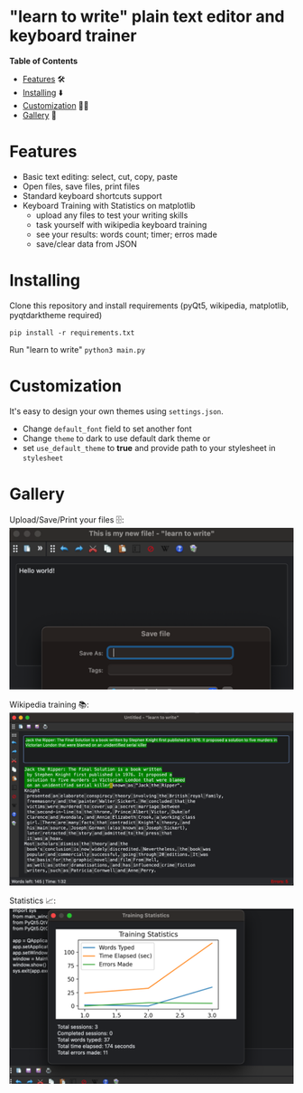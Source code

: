 "learn to write" plain text editor and keyboard trainer
=================

**Table of Contents**

- [Features](#features) 🛠️
- [Installing](#installing) ⬇️
- [Customization](#customization) 🧑‍🎨
- [Gallery](#gallery) 🎇

# Features
* Basic text editing: select, cut, copy, paste
* Open files, save files, print files
* Standard keyboard shortcuts support
* Keyboard Training with Statistics on matplotlib
  - upload any files to test your writing skills
  - task yourself with wikipedia keyboard training
  - see your results: words count; timer; erros made 
  - save/clear data from JSON

# Installing
Clone this repository and install requirements (pyQt5, wikipedia, matplotlib, pyqtdarktheme required)
```
pip install -r requirements.txt
```

Run "learn to write"
`python3 main.py`

# Customization
It's easy to design your own themes using `settings.json`.
* Change `default_font` field to set another font
* Change `theme` to dark to use default dark theme or
* set `use_default_theme` to __true__ and provide path to your stylesheet in `stylesheet`

# Gallery

Upload/Save/Print your files 🗄️:
![White blank editor](/images/file_edit.png)

Wikipedia training 📚:
![White blank editor](/images/wiki.png)

Statistics 📈:
![White blank editor](/images/stats.png)
